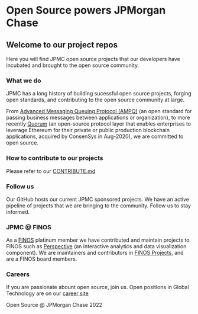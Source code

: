 # Open Source powers JPMorgan Chase

## Welcome to our project repos

Here you will find JPMC open source projects that our developers have incubated and brought to the open source community.

### What we do

JPMC has a long history of building sucessful open source projects, forging open standards, and contributing to the open source community at large. 

From [Advanced Messaging Queuing Protocol (AMPQ)](https://www.amqp.org/) (an open standard for passing business messages between applications or organization), to more recently [Quorum](https://consensys.net/quorum/products/) (an open-source protocol layer that enables enterprises to leverage Ethereum for their private or public production blockchain applications,  acquired by ConsenSys in Aug-2020), we are committed to open source.

### How to contribute to our projects

Please refer to our [CONTRIBUTE.md](https://github.com/jpmorganchase/.github/CONTRIBUTING.md)

### Follow us

Our GitHub hosts our current JPMC sponsored projects. We have an active pipeline of projects that we are bringing to the community. Follow us to stay informed.

### JPMC @ FINOS

As a [FINOS](https://finos.org) platinum member we have contributed and maintain projects to FINOS such as [Perspective](https://github.com/finos/perspective) (an interactive analytics and data visualization component). We are maintainers and contributors in [FINOS Projects](https://landscape.finos.org/), and are a FINOS board members.

### Careers

If you are passionate abount open source, join us. Open positions in Global Technology are on our [career site](https://careers.jpmorgan.com/)

Open Source @ JPMorgan Chase 2022
